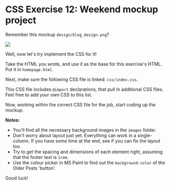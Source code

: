 # CSS Exercise 12: Weekend mockup project

Remember this mockup `design/blog_design.png`?

![](design/blog_design.png)

Well, now let's try implement the CSS for it!

Take the HTML you wrote, and use it as the base for this exercise's HTML. Put it in `homepage.html`.

Next, make sure the following CSS file is linked: `css/index.css`.

This CSS file includes `@import` declarations, that pull in additional CSS files. Feel free to add your own CSS to this list.

Now, working within the correct CSS file for the job, start coding up the mockup.

**Notes:**

- You'll find all the necessary background images in the `images` folder.
- Don't worry about layout just yet. Everything can work in a single-column. If you have some time at the end, see if you can fix the layout too.
- Try to get the spacing and dimensions of each element right, assuming that the footer text is `1rem`.
- Use the colour picker in MS Paint to find out the `background-color` of the Older Posts 'button'.

Good luck!
